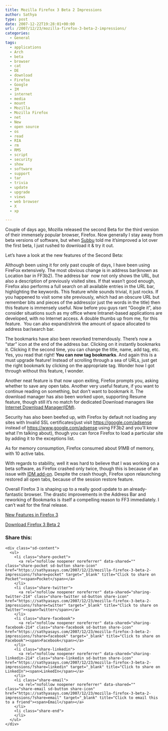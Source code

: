 ```yaml
---
title: Mozilla Firefox 3 Beta 2 Impressions
author: Sathya
type: post
date: 2007-12-22T19:28:01+00:00
url: /2007/12/23/mozilla-firefox-3-beta-2-impressions/
categories:
  - General
tags:
  - applications
  - Arch
  - beta
  - browser
  - cat
  - DE
  - download
  - Firefox
  - Google
  - IM
  - internet
  - media
  - mount
  - Mozilla
  - Mozilla Firefox
  - net
  - New
  - open source
  - os
  - read
  - RIA
  - rm
  - RMS
  - script
  - security
  - show
  - software
  - support
  - tar
  - trivia
  - update
  - upgrade
  - views
  - web browser
  - X
  - xp

---
```

Couple of days ago, Mozilla released the second Beta for the third version of their immensely popular browser, Firefox. Now generally I stay away from beta versions of software, but when [Subbu][1] told me it&#8217;simproved a lot over the first beta, I just rushed to download it & try it out.

Let&#8217;s have a look at the new features of the Second Beta:

<!--more--> Although been using it for only past couple of days, I have been using FireFox extensively. The most obvious change is in address bar(known as Location bar in FF3b2). The address bar  now not only shows the URL, but also a description of previously visited sites. If that wasn&#8217;t good enough, Firefox also performs a full search on all available entries in the URL bar, highlighting the keywords. This feature while sounds trivial, it just rocks. If you happened to visit some site previously, which had an obscure URL but remember bits and pieces of the address(or just the words in the title) then this feature is immensely useful. Now before you guys rant &#8220;Google it&#8221;, also consider situations such as my office where Intranet-based applications are developed, with no Internet access. A double thumbs up from me, for this feature.  You can also expand/shrink the amount of space allocated to address bar/search bar.

The bookmarks have also been reworked tremendously. There&#8217;s now a &#8220;star&#8221; icon at the end of the address bar. Clicking on it instantly bookmarks it. Clicking it the second time, you can change the title, name, add tag, etc. Yes, you read that right! **You can now tag bookmarks**. And again this is a must upgrade feature! Instead of scrolling through a sea of URLs, just get the right bookmark by clicking on the appropriate tag. Wonder how I got through without this feature, I wonder.

Another neat feature is that now upon exiting, Firefox prompts you, asking whether to save any open tabs. Another very useful feature, if you want to continue reading on something, but don&#8217;t want to bookmark it. The download manager has also been worked upon, supporting Resume feature, though still it&#8217;s no match for dedicated Download managers like [Internet Download Manager(IDM)][2].

Security has also been beefed up, with Firefox by default not loading any sites with Invalid SSL certificates(just visit <https://google.com/adsense> instead of <https://www.google.com/adsense> using FF3b2 and you&#8217;ll know what I&#8217;m talking about), though you can force Firefox to load a particular site by adding it to the exceptions list.

As for memory consumption, Firefox consumed about 91MB of memory, with 10 active tabs.

With regards to stability, well it was hard to believe that I was working on a beta software, as Firefox crashed only twice, though this is because of an issue with [IDM add-on][3]. Despite the crash though, Firefox upon relaunching restored all open tabs, because of the session restore feature.

Overall Firefox 3 is shaping up to a really good update to an already-fantastic browser. The drastic improvements in the Address Bar and reworking of Bookmarks is itself a compelling reason to FF3 immediately. I can&#8217;t wait for the final release.

[New Features in Firefox 3][4]
  
[Download Firefox 3 Beta 2][5]

<div class="sharedaddy sd-sharing-enabled">
  <div class="robots-nocontent sd-block sd-social sd-social-icon-text sd-sharing">
    <h3 class="sd-title">
      Share this:
    </h3>
    
    <div class="sd-content">
      <ul>
        <li class="share-pocket">
          <a rel="nofollow noopener noreferrer" data-shared="" class="share-pocket sd-button share-icon" href="https://sathyasays.com/2007/12/23/mozilla-firefox-3-beta-2-impressions/?share=pocket" target="_blank" title="Click to share on Pocket"><span>Pocket</span></a>
        </li>
        <li class="share-twitter">
          <a rel="nofollow noopener noreferrer" data-shared="sharing-twitter-214" class="share-twitter sd-button share-icon" href="https://sathyasays.com/2007/12/23/mozilla-firefox-3-beta-2-impressions/?share=twitter" target="_blank" title="Click to share on Twitter"><span>Twitter</span></a>
        </li>
        <li class="share-facebook">
          <a rel="nofollow noopener noreferrer" data-shared="sharing-facebook-214" class="share-facebook sd-button share-icon" href="https://sathyasays.com/2007/12/23/mozilla-firefox-3-beta-2-impressions/?share=facebook" target="_blank" title="Click to share on Facebook"><span>Facebook</span></a>
        </li>
        <li class="share-linkedin">
          <a rel="nofollow noopener noreferrer" data-shared="sharing-linkedin-214" class="share-linkedin sd-button share-icon" href="https://sathyasays.com/2007/12/23/mozilla-firefox-3-beta-2-impressions/?share=linkedin" target="_blank" title="Click to share on LinkedIn"><span>LinkedIn</span></a>
        </li>
        <li class="share-email">
          <a rel="nofollow noopener noreferrer" data-shared="" class="share-email sd-button share-icon" href="https://sathyasays.com/2007/12/23/mozilla-firefox-3-beta-2-impressions/?share=email" target="_blank" title="Click to email this to a friend"><span>Email</span></a>
        </li>
        <li class="share-end">
        </li>
      </ul>
    </div>
  </div>
</div>

 [1]: http://xubz.com/
 [2]: http://www.internetdownloadmanager.com/
 [3]: https://bugzilla.mozilla.org/show_bug.cgi?id=382356
 [4]: http://en-us.www.mozilla.com/en-US/firefox/3.0b2/releasenotes/#whatsnew
 [5]: http://en-us.www.mozilla.com/en-US/firefox/3.0b2/releasenotes/#download